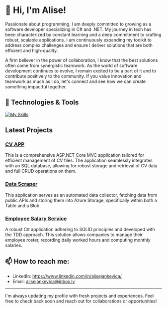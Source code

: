 # 👋 Hi, I'm Alise!

Passionate about programming, I am deeply committed to growing as a software developer specializing in C# and .NET. My journey in tech has been characterized by constant learning and a deep commitment to crafting robust, scalable applications. I am continuously expanding my toolkit to address complex challenges and ensure I deliver solutions that are both efficient and high-quality.

A firm believer in the power of collaboration, I know that the best solutions often come from synergistic teamwork. As the world of software development continues to evolve, I remain excited to be a part of it and to contribute positively to the community. If you value innovation and teamwork as much as I do, let's connect and see how we can create something impactful together.

## 🔧 Technologies & Tools
[![My Skills](https://skillicons.dev/icons?i=cs,dotnet,visualstudio,vscode,nodejs,vue,js,ts,html,css,azure,sqlite,bootstrap,git,github&perline=3)](https://skillicons.dev)

## Latest Projects

### <a href="https://github.com/AliseJan/cv-app" target="_blank">CV APP</a></h2>
This is a comprehensive ASP.NET Core MVC application tailored for efficient management of CV files. The application seamlessly integrates with an SQL database, allowing for robust storage and retrieval of CV data and full CRUD operations on them.

### <a href="https://github.com/AliseJan/data-scraper" target="_blank">Data Scraper</a></h2>
This application serves as an automated data collector, fetching data from public APIs and storing them into Azure Storage, specifically within both a Table and a Blob.

### <a href="https://github.com/AliseJan/employee-salary-service" target="_blank">Employee Salary Service</a></h2>
A robust C# application adhering to SOLID principles and developed with the TDD approach. This solution allows companies to manage their employee roster, recording daily worked hours and computing monthly salaries.

## 📫 How to reach me:
- LinkedIn: https://www.linkedin.com/in/alisejankevica/
- Email: alisejankevica@inbox.lv

---
I'm always updating my profile with fresh projects and experiences. Feel free to check back soon and reach out for collaborations or opportunities!
